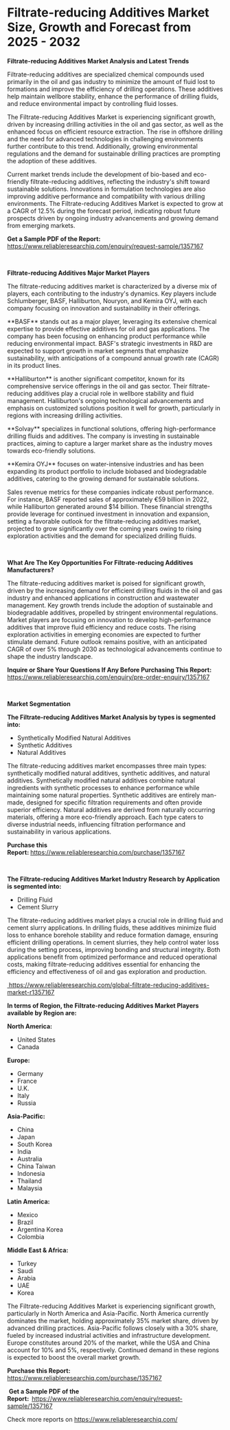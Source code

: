 <p><h1>Filtrate-reducing Additives Market Size, Growth and Forecast from 2025 - 2032</h1></p><p><strong>Filtrate-reducing Additives Market Analysis and Latest Trends</strong></p>
<p><p>Filtrate-reducing additives are specialized chemical compounds used primarily in the oil and gas industry to minimize the amount of fluid lost to formations and improve the efficiency of drilling operations. These additives help maintain wellbore stability, enhance the performance of drilling fluids, and reduce environmental impact by controlling fluid losses. </p><p>The Filtrate-reducing Additives Market is experiencing significant growth, driven by increasing drilling activities in the oil and gas sector, as well as the enhanced focus on efficient resource extraction. The rise in offshore drilling and the need for advanced technologies in challenging environments further contribute to this trend. Additionally, growing environmental regulations and the demand for sustainable drilling practices are prompting the adoption of these additives.</p><p>Current market trends include the development of bio-based and eco-friendly filtrate-reducing additives, reflecting the industry's shift toward sustainable solutions. Innovations in formulation technologies are also improving additive performance and compatibility with various drilling environments. The Filtrate-reducing Additives Market is expected to grow at a CAGR of 12.5% during the forecast period, indicating robust future prospects driven by ongoing industry advancements and growing demand from emerging markets.</p></p>
<p><strong>Get a Sample PDF of the Report:&nbsp;</strong> <a href="https://www.reliableresearchiq.com/enquiry/request-sample/1357167?utm_campaign=2730&utm_medium=2&utm_source=Github&utm_content=ia&utm_term=02042025&utm_id=filtrate-reducing-additives">https://www.reliableresearchiq.com/enquiry/request-sample/1357167</a></p>
<p>&nbsp;</p>
<p><strong>Filtrate-reducing Additives Major Market Players</strong></p>
<p><p>The filtrate-reducing additives market is characterized by a diverse mix of players, each contributing to the industry's dynamics. Key players include Schlumberger, BASF, Halliburton, Nouryon, and Kemira OYJ, with each company focusing on innovation and sustainability in their offerings.</p><p>**BASF** stands out as a major player, leveraging its extensive chemical expertise to provide effective additives for oil and gas applications. The company has been focusing on enhancing product performance while reducing environmental impact. BASF's strategic investments in R&D are expected to support growth in market segments that emphasize sustainability, with anticipations of a compound annual growth rate (CAGR) in its product lines.</p><p>**Halliburton** is another significant competitor, known for its comprehensive service offerings in the oil and gas sector. Their filtrate-reducing additives play a crucial role in wellbore stability and fluid management. Halliburton's ongoing technological advancements and emphasis on customized solutions position it well for growth, particularly in regions with increasing drilling activities.</p><p>**Solvay** specializes in functional solutions, offering high-performance drilling fluids and additives. The company is investing in sustainable practices, aiming to capture a larger market share as the industry moves towards eco-friendly solutions. </p><p>**Kemira OYJ** focuses on water-intensive industries and has been expanding its product portfolio to include biobased and biodegradable additives, catering to the growing demand for sustainable solutions.</p><p>Sales revenue metrics for these companies indicate robust performance. For instance, BASF reported sales of approximately €59 billion in 2022, while Halliburton generated around $14 billion. These financial strengths provide leverage for continued investment in innovation and expansion, setting a favorable outlook for the filtrate-reducing additives market, projected to grow significantly over the coming years owing to rising exploration activities and the demand for specialized drilling fluids.</p></p>
<p>&nbsp;</p>
<p><strong>What Are The Key Opportunities For Filtrate-reducing Additives Manufacturers?</strong></p>
<p><p>The filtrate-reducing additives market is poised for significant growth, driven by the increasing demand for efficient drilling fluids in the oil and gas industry and enhanced applications in construction and wastewater management. Key growth trends include the adoption of sustainable and biodegradable additives, propelled by stringent environmental regulations. Market players are focusing on innovation to develop high-performance additives that improve fluid efficiency and reduce costs. The rising exploration activities in emerging economies are expected to further stimulate demand. Future outlook remains positive, with an anticipated CAGR of over 5% through 2030 as technological advancements continue to shape the industry landscape.</p></p>
<p><strong>Inquire or Share Your Questions If Any Before Purchasing This Report:</strong> <a href="https://www.reliableresearchiq.com/enquiry/pre-order-enquiry/1357167?utm_campaign=2730&utm_medium=2&utm_source=Github&utm_content=ia&utm_term=02042025&utm_id=filtrate-reducing-additives">https://www.reliableresearchiq.com/enquiry/pre-order-enquiry/1357167</a></p>
<p>&nbsp;</p>
<p><strong>Market Segmentation</strong></p>
<p><strong>The Filtrate-reducing Additives Market Analysis by types is segmented into:</strong></p>
<p><ul><li>Synthetically Modified Natural Additives</li><li>Synthetic Additives</li><li>Natural Additives</li></ul></p>
<p><p>The filtrate-reducing additives market encompasses three main types: synthetically modified natural additives, synthetic additives, and natural additives. Synthetically modified natural additives combine natural ingredients with synthetic processes to enhance performance while maintaining some natural properties. Synthetic additives are entirely man-made, designed for specific filtration requirements and often provide superior efficiency. Natural additives are derived from naturally occurring materials, offering a more eco-friendly approach. Each type caters to diverse industrial needs, influencing filtration performance and sustainability in various applications.</p></p>
<p><strong>Purchase this Report:&nbsp;</strong><a href="https://www.reliableresearchiq.com/purchase/1357167?utm_campaign=2730&utm_medium=2&utm_source=Github&utm_content=ia&utm_term=02042025&utm_id=filtrate-reducing-additives">https://www.reliableresearchiq.com/purchase/1357167</a></p>
<p>&nbsp;</p>
<p><strong>The Filtrate-reducing Additives Market Industry Research by Application is segmented into:</strong></p>
<p><ul><li>Drilling Fluid</li><li>Cement Slurry</li></ul></p>
<p><p>The filtrate-reducing additives market plays a crucial role in drilling fluid and cement slurry applications. In drilling fluids, these additives minimize fluid loss to enhance borehole stability and reduce formation damage, ensuring efficient drilling operations. In cement slurries, they help control water loss during the setting process, improving bonding and structural integrity. Both applications benefit from optimized performance and reduced operational costs, making filtrate-reducing additives essential for enhancing the efficiency and effectiveness of oil and gas exploration and production.</p></p>
<p><a href="https://www.reliableresearchiq.com/global-filtrate-reducing-additives-market-r1357167?utm_campaign=2730&utm_medium=2&utm_source=Github&utm_content=ia&utm_term=02042025&utm_id=filtrate-reducing-additives">&nbsp;https://www.reliableresearchiq.com/global-filtrate-reducing-additives-market-r1357167</a></p>
<p><strong>In terms of Region, the Filtrate-reducing Additives Market Players available by Region are:</strong></p>
<p>
    <p> <strong> North America: </strong>
        <ul>
            <li>United States</li>
            <li>Canada</li>
        </ul>
        </p> 
    <p> <strong> Europe: </strong>
        <ul>
            <li>Germany</li>
            <li>France</li>
            <li>U.K.</li>
            <li>Italy</li>
            <li>Russia</li>
        </ul>
        </p> 
    <p> <strong> Asia-Pacific: </strong>
        <ul>
            <li>China</li>
            <li>Japan</li>
            <li>South Korea</li>
            <li>India</li>
            <li>Australia</li>
            <li>China Taiwan</li>
            <li>Indonesia</li>
            <li>Thailand</li>
            <li>Malaysia</li>
        </ul>
        </p> 
    <p> <strong> Latin America: </strong>
        <ul>
            <li>Mexico</li>
            <li>Brazil</li>
            <li>Argentina Korea</li>
            <li>Colombia</li>
        </ul>
        </p> 
    <p> <strong> Middle East & Africa: </strong>
        <ul>
            <li>Turkey</li>
            <li>Saudi</li>
            <li>Arabia</li>
            <li>UAE</li>
            <li>Korea</li>
        </ul>
    </p>
    </p>
<p><p>The Filtrate-reducing Additives Market is experiencing significant growth, particularly in North America and Asia-Pacific. North America currently dominates the market, holding approximately 35% market share, driven by advanced drilling practices. Asia-Pacific follows closely with a 30% share, fueled by increased industrial activities and infrastructure development. Europe constitutes around 20% of the market, while the USA and China account for 10% and 5%, respectively. Continued demand in these regions is expected to boost the overall market growth.</p></p>
<p><strong>Purchase this Report: </strong><a href="https://www.reliableresearchiq.com/purchase/1357167?utm_campaign=2730&utm_medium=2&utm_source=Github&utm_content=ia&utm_term=02042025&utm_id=filtrate-reducing-additives">https://www.reliableresearchiq.com/purchase/1357167</a></p>
<p>&nbsp;<strong>Get a Sample PDF of the Report:&nbsp;&nbsp;</strong><a href="https://www.reliableresearchiq.com/enquiry/request-sample/1357167?utm_campaign=2730&utm_medium=2&utm_source=Github&utm_content=ia&utm_term=02042025&utm_id=filtrate-reducing-additives">https://www.reliableresearchiq.com/enquiry/request-sample/1357167</a></p>
<p><strong></strong></p>
<p>Check more reports on <a href="https://www.reliableresearchiq.com/?utm_campaign=2730&utm_medium=2&utm_source=Github&utm_content=ia&utm_term=02042025&utm_id=filtrate-reducing-additives">https://www.reliableresearchiq.com/</a></p>
